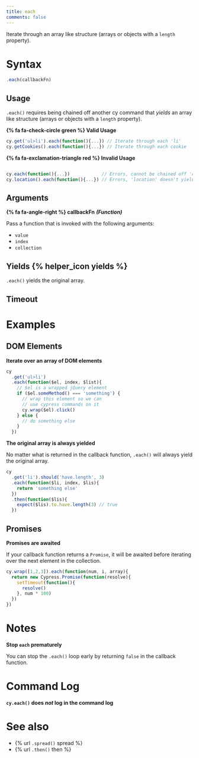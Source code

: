 ```yaml
---
title: each
comments: false
---
```


Iterate through an array like structure (arrays or objects with a `length` property).

# Syntax

```javascript
.each(callbackFn)
```

## Usage

`.each()` requires being chained off another cy command that *yields* an array like structure (arrays or objects with a `length` property).

**{% fa fa-check-circle green %} Valid Usage**

```javascript
cy.get('ul>li').each(function(){...}) // Iterate through each 'li'
cy.getCookies().each(function(){...}) // Iterate through each cookie
```

**{% fa fa-exclamation-triangle red %} Invalid Usage**

```javascript

cy.each(function(){...})            // Errors, cannot be chained off 'cy'
cy.location().each(function(){...}) // Errors, 'location' doesn't yield an array
```

## Arguments

**{% fa fa-angle-right %} callbackFn** ***(Function)***

Pass a function that is invoked with the following arguments:

- `value`
- `index`
- `collection`

## Yields {% helper_icon yields %}

`.each()` yields the original array.

## Timeout

# Examples

## DOM Elements

**Iterate over an array of DOM elements**

```javascript
cy
  .get('ul>li')
  .each(function($el, index, $list){
    // $el is a wrapped jQuery element
    if ($el.someMethod() === 'something') {
      // wrap this element so we can
      // use cypress commands on it
      cy.wrap($el).click()
    } else {
      // do something else
    }
  })
```

**The original array is always yielded**

No matter what is returned in the callback function, `.each()` will always yield the original array.

```javascript
cy
  .get('li').should('have.length', 3)
  .each(function($li, index, $lis){
    return 'something else'
  })
  .then(function($lis){
    expect($lis).to.have.length(3) // true
  })
```

## Promises

**Promises are awaited**

If your callback function returns a `Promise`, it will be awaited before iterating over the next element in the collection.

```javascript
cy.wrap([1,2,3]).each(function(num, i, array){
  return new Cypress.Promise(function(resolve){
    setTimeout(function(){
      resolve()
    }, num * 100)
  })
})
```

# Notes

**Stop `each` prematurely**

You can stop the `.each()` loop early by returning `false` in the callback function.

# Command Log

**`cy.each()` does *not* log in the command log**

# See also

- {% url `.spread()` spread %}
- {% url `.then()` then %}
